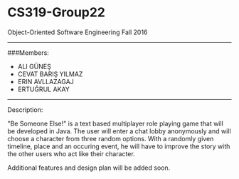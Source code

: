 # CS319-Group22
Object-Oriented Software Engineering Fall 2016
<hr />
###Members:
<ul>
<li>ALI GÜNEŞ</li>
<li>CEVAT BARIŞ YILMAZ</li>
<li>ERIN AVLLAZAGAJ</li>
<li>ERTUĞRUL AKAY</li>
</ul>
<hr />
Description:
<p> "Be Someone Else!" is a text based multiplayer role playing game that will be developed in Java. The user will enter a chat lobby anonymously and will choose a character from three random options. With a randomly given timeline, place and an occuring event, he will have to improve the story with the other users who act like their character. 

Additional features and design plan will be added soon. 






</p>
